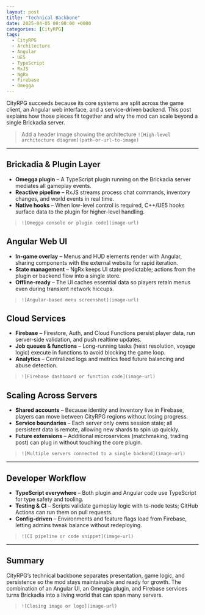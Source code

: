 ```yaml
---
layout: post
title: "Technical Backbone"
date: 2025-04-05 00:00:00 +0000
categories: [CityRPG]
tags:
  - CityRPG
  - Architecture
  - Angular
  - UE5
  - TypeScript
  - RxJS
  - NgRx
  - Firebase
  - Omegga
---
```


CityRPG succeeds because its core systems are split across the game client, an Angular web interface, and a service-driven backend. This post explains how those pieces fit together and why the mod can scale beyond a single Brickadia server.

> Add a header image showing the architecture
> `![High-level architecture diagram](path-or-url-to-image)`

---

## Brickadia & Plugin Layer

- **Omegga plugin** – A TypeScript plugin running on the Brickadia server mediates all gameplay events.
- **Reactive pipeline** – RxJS streams process chat commands, inventory changes, and world events in real time.
- **Native hooks** – When low-level control is required, C++/UE5 hooks surface data to the plugin for higher-level handling.

> `![Omegga console or plugin code](image-url)`

## Angular Web UI

- **In-game overlay** – Menus and HUD elements render with Angular, sharing components with the external website for rapid iteration.
- **State management** – NgRx keeps UI state predictable; actions from the plugin or backend flow into a single store.
- **Offline-ready** – The UI caches essential data so players retain menus even during transient network hiccups.

> `![Angular-based menu screenshot](image-url)`

## Cloud Services

- **Firebase** – Firestore, Auth, and Cloud Functions persist player data, run server-side validation, and push realtime updates.
- **Job queues & functions** – Long-running tasks (heist resolution, voyage logic) execute in functions to avoid blocking the game loop.
- **Analytics** – Centralized logs and metrics feed future balancing and abuse detection.

> `![Firebase dashboard or function code](image-url)`

## Scaling Across Servers

- **Shared accounts** – Because identity and inventory live in Firebase, players can move between CityRPG regions without losing progress.
- **Service boundaries** – Each server only owns session state; all persistent data is remote, allowing new shards to spin up quickly.
- **Future extensions** – Additional microservices (matchmaking, trading post) can plug in without touching the core plugin.

> `![Multiple servers connected to a single backend](image-url)`

---

## Developer Workflow

- **TypeScript everywhere** – Both plugin and Angular code use TypeScript for type safety and tooling.
- **Testing & CI** – Scripts validate gameplay logic with ts-node tests; GitHub Actions can run them on pull requests.
- **Config-driven** – Environments and feature flags load from Firebase, letting admins tweak balance without redeploying.

> `![CI pipeline or code snippet](image-url)`

---

## Summary

CityRPG’s technical backbone separates presentation, game logic, and persistence so the mod stays maintainable and ready for growth. The combination of an Angular UI, an Omegga plugin, and Firebase services turns Brickadia into a living world that can span many servers.

> `![Closing image or logo](image-url)`


